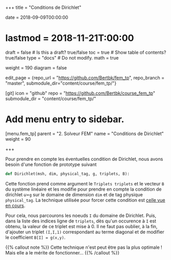 +++
title = "Conditions de Dirichlet"

date = 2018-09-09T00:00:00
# lastmod = 2018-11-21T:00:00

draft = false  # Is this a draft? true/false
toc = true  # Show table of contents? true/false
type = "docs"  # Do not modify.
math = true

weight = 190
diagram = false

edit_page = {repo_url = "https://github.com/Bertbk/fem_tp", repo_branch = "master", submodule_dir="content/course/fem_tp/"}

[git]
  icon = "github"
  repo = "https://github.com/Bertbk/course_fem_tp"
  submodule_dir = "content/course/fem_tp/"

# Add menu entry to sidebar.
[menu.fem_tp]
  parent = "2. Solveur FEM"
  name = "Conditions de Dirichlet"
  weight = 90

+++

Pour prendre en compte les éventuelles condition de Dirichlet, nous avons besoin d'une fonction de prototype suivant
```python
def Dirichlet(msh, dim, physical_tag, g, triplets, B):
```
Cette fonction prend comme argument le `Triplets triplets` et le vecteur `B` du système linéaire et les modifie pour prendre en compte la condition de dirichlet $u=$`g` sur le domaine de dimension `dim` et de tag physique `physical_tag`. La technique utilisée pour forcer cette condition est [celle vue en cours](http://bthierry.pages.math.cnrs.fr/course/fem/condition_dirichlet/#condition-de-dirichlet-non-homogne).

Pour cela, nous parcourons les noeuds `I` du domaine de Dirichlet. Puis, dans la liste des indices ligne de `triplets`, dès qu'un occurence à `I` est obtenu, la valeur de ce triplet est mise à $0$.
Il ne faut pas oublier, à la fin, d'ajouter un triplet `(I,I,1)` correspondant au terme diagonal et de modifier le coefficient `B[I] = g(x,y)`.

{{% callout note %}}
Cette technique n'est peut être pas la plus optimale ! Mais elle a le mérite de fonctionner...
{{% /callout %}}
